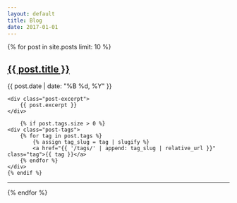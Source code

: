 ```yaml
---
layout: default
title: Blog
date: 2017-01-01
---
```


{% for post in site.posts limit: 10 %}
<article class="post-preview">
    <h2><a href="{{ post.url }}">{{ post.title }}</a></h2>
    <p class="post-date">{{ post.date | date: "%B %d, %Y" }}</p>
    
    <div class="post-excerpt">
        {{ post.excerpt }}
    </div>
    
        {% if post.tags.size > 0 %}
    <div class="post-tags">
        {% for tag in post.tags %}
            {% assign tag_slug = tag | slugify %}
            <a href="{{ '/tags/' | append: tag_slug | relative_url }}" class="tag">{{ tag }}</a>
        {% endfor %}
    </div>
    {% endif %}
</article>

<hr>
{% endfor %}